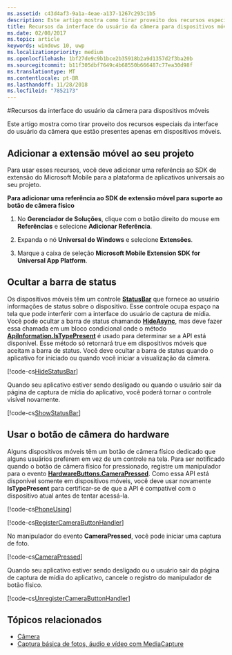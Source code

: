 ```yaml
---
ms.assetid: c43d4af3-9a1a-4eae-a137-1267c293c1b5
description: Este artigo mostra como tirar proveito dos recursos especiais da interface do usuário da câmera que estão presentes apenas em dispositivos móveis.
title: Recursos da interface do usuário da câmera para dispositivos móveis
ms.date: 02/08/2017
ms.topic: article
keywords: windows 10, uwp
ms.localizationpriority: medium
ms.openlocfilehash: 1bf27de9c9b1bce2b35918b2a9d1357d2f3ba20b
ms.sourcegitcommit: b11f305dbf7649c4b68550b666487c77ea30d98f
ms.translationtype: MT
ms.contentlocale: pt-BR
ms.lasthandoff: 11/28/2018
ms.locfileid: "7852173"
---
```

#<a name="camera-ui-features-for-mobile-devices"></a>Recursos da interface do usuário da câmera para dispositivos móveis

Este artigo mostra como tirar proveito dos recursos especiais da interface do usuário da câmera que estão presentes apenas em dispositivos móveis. 

## <a name="add-the-mobile-extension-to-your-project"></a>Adicionar a extensão móvel ao seu projeto 

Para usar esses recursos, você deve adicionar uma referência ao SDK de extensão do Microsoft Mobile para a plataforma de aplicativos universais ao seu projeto.

**Para adicionar uma referência ao SDK de extensão móvel para suporte ao botão de câmera físico**

1.  No **Gerenciador de Soluções**, clique com o botão direito do mouse em **Referências** e selecione **Adicionar Referência**.

2.  Expanda o nó **Universal do Windows** e selecione **Extensões**.

3.  Marque a caixa de seleção **Microsoft Mobile Extension SDK for Universal App Platform**.

## <a name="hide-the-status-bar"></a>Ocultar a barra de status

Os dispositivos móveis têm um controle [**StatusBar**](https://msdn.microsoft.com/library/windows/apps/dn633864) que fornece ao usuário informações de status sobre o dispositivo. Esse controle ocupa espaço na tela que pode interferir com a interface do usuário de captura de mídia. Você pode ocultar a barra de status chamando [**HideAsync**](https://msdn.microsoft.com/library/windows/apps/dn610339), mas deve fazer essa chamada em um bloco condicional onde o método [**ApiInformation.IsTypePresent**](https://msdn.microsoft.com/library/windows/apps/dn949016) é usado para determinar se a API está disponível. Esse método só retornará true em dispositivos móveis que aceitam a barra de status. Você deve ocultar a barra de status quando o aplicativo for iniciado ou quando você iniciar a visualização da câmera.

[!code-cs[HideStatusBar](./code/BasicMediaCaptureWin10/cs/MainPage.xaml.cs#SnippetHideStatusBar)]

Quando seu aplicativo estiver sendo desligado ou quando o usuário sair da página de captura de mídia do aplicativo, você poderá tornar o controle visível novamente.

[!code-cs[ShowStatusBar](./code/BasicMediaCaptureWin10/cs/MainPage.xaml.cs#SnippetShowStatusBar)]

## <a name="use-the-hardware-camera-button"></a>Usar o botão de câmera do hardware

Alguns dispositivos móveis têm um botão de câmera físico dedicado que alguns usuários preferem em vez de um controle na tela. Para ser notificado quando o botão de câmera físico for pressionado, registre um manipulador para o evento [**HardwareButtons.CameraPressed**](https://msdn.microsoft.com/library/windows/apps/dn653805). Como essa API está disponível somente em dispositivos móveis, você deve usar novamente **IsTypePresent** para certificar-se de que a API é compatível com o dispositivo atual antes de tentar acessá-la.

[!code-cs[PhoneUsing](./code/BasicMediaCaptureWin10/cs/MainPage.xaml.cs#SnippetPhoneUsing)]

[!code-cs[RegisterCameraButtonHandler](./code/BasicMediaCaptureWin10/cs/MainPage.xaml.cs#SnippetRegisterCameraButtonHandler)]

No manipulador do evento **CameraPressed**, você pode iniciar uma captura de foto.

[!code-cs[CameraPressed](./code/BasicMediaCaptureWin10/cs/MainPage.xaml.cs#SnippetCameraPressed)]

Quando seu aplicativo estiver sendo desligado ou o usuário sair da página de captura de mídia do aplicativo, cancele o registro do manipulador de botão físico.

[!code-cs[UnregisterCameraButtonHandler](./code/BasicMediaCaptureWin10/cs/MainPage.xaml.cs#SnippetUnregisterCameraButtonHandler)]

## <a name="related-topics"></a>Tópicos relacionados

* [Câmera](camera.md)
* [Captura básica de fotos, áudio e vídeo com MediaCapture](basic-photo-video-and-audio-capture-with-MediaCapture.md)





